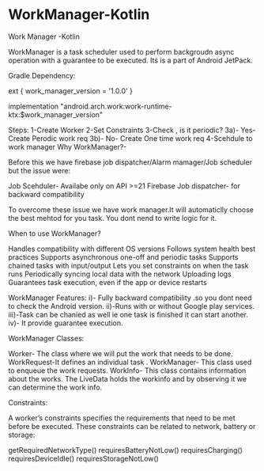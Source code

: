 # WorkManager-Kotlin
Work Manager -Kotlin 

WorkManager is a task scheduler used to perform backgroudn async operation with a guarantee to be executed. 
Its is a part of Android JetPack.

Gradle Dependency:

ext {
    work_manager_version = '1.0.0'
}

implementation "android.arch.work:work-runtime-ktx:$work_manager_version"

Steps:
1-Create Worker
2-Set Constraints
3-Check , is it periodic?
3a)- Yes- Create Perodic work req
3b)- No- Create One time work req
4-Scehdule to work manager
Why WorkManager?- 

Before this we have firebase job dispatcher/Alarm mamager/Job scheduler but the issue were:

Job Scehduler- Availabe only on API >=21
Firebase Job dispatcher- for backward compatibility

To overcome these issue we have work manager.It will automaticlly choose the best mehtod for you task. 
You dont nend to write logic for it.

When to use WorkManager?

Handles compatibility with different OS versions
Follows system health best practices
Supports asynchronous one-off and periodic tasks
Supports chained tasks with input/output
Lets you set constraints on when the task runs
Periodically syncing local data with the network
Uploading logs
Guarantees task execution, even if the app or device restarts


WorkManager Features:
i)- Fully backward compatibility .so you dont need to check the Android version.
ii)-Runs with or without Google play services.
iii)-Task can be chanied as well ie one task is finished it can start another.
iv)- It provide guarantee execution.

WorkManager Classes:

Worker- The class where we will put the work that needs to be done.
WorkRequest-It defines an individual task .
WorkManager- This class used to enqueue the work requests.
WorkInfo- This class contains information about the works. The LiveData holds the workinfo and by observing it we can determine 
the work info.

Constraints:

A worker’s constraints specifies the requirements that need to be met before be executed. 
These constraints can be related to network, battery or storage:

getRequiredNetworkType()
requiresBatteryNotLow()
requiresCharging()
requiresDeviceIdle()
requiresStorageNotLow()
  












